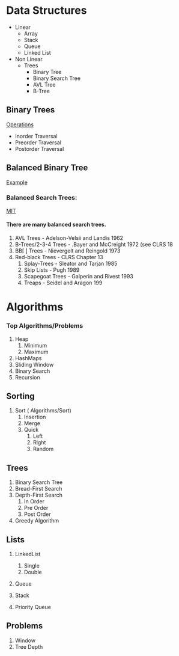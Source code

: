 # Data Structures
* Linear
    * Array
    * Stack
    * Queue
    * Linked List
* Non Linear
  * Trees
      * Binary Tree
      * Binary Search Tree
      * AVL Tree
      * B-Tree
## Binary Trees
[Operations](https://www.geeksforgeeks.org/binary-tree-data-structure/)
* Inorder Traversal
* Preorder Traversal
* Postorder Traversal
## Balanced Binary Tree
[Example](https://www.programiz.com/dsa/balanced-binary-tree)

### Balanced Search Trees:

[MIT](https://ocw.mit.edu/courses/6-006-introduction-to-algorithms-fall-2011/83cdd705cd418d10d9769b741e34a2b8_MIT6_006F11_lec06.pdf)
#### There are many balanced search trees.
 1. AVL Trees - Adelson-Velsii and Landis 1962
 2. B-Trees/2-3-4 Trees - .Bayer and McCreight 1972 (see CLRS 18
 3. BB[ ] Trees -  Nievergelt and Reingold 1973
 5. Red-black Trees  - CLRS Chapter 13
     1. Splay-Trees -  Sleator and Tarjan 1985
     2. Skip Lists - Pugh 1989
     3.  Scapegoat Trees  - Galperin and Rivest 1993 
     4. Treaps - Seidel and Aragon 199
    
# Algorithms
### Top Algorithms/Problems
1. Heap
    1. Minimum
    2. Maximum
2. HashMaps
3. Sliding Window
4. Binary Search
5. Recursion


## Sorting
1. Sort ( Algorithms/Sort)
    1. Insertion
    1. Merge
    1. Quick
        1. Left
        2. Right
        3. Random
## Trees
1. Binary Search Tree
1. Bread-First Search
1. Depth-First Search
    1. In Order
    1. Pre Order
    1. Post Order
1. Greedy Algorithm

## Lists
1. LinkedList
    1. Single
    1. Double

1. Queue
1. Stack
1. Priority Queue

## Problems
1. Window
1. Tree Depth
